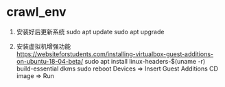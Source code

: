 # crawl_env  
1. 安装好后更新系统
sudo apt update
sudo apt upgrade

2. 安装虚拟机增强功能  
https://websiteforstudents.com/installing-virtualbox-guest-additions-on-ubuntu-18-04-beta/
sudo apt install linux-headers-$(uname -r) build-essential dkms
sudo reboot
Devices => Insert Guest Additions CD image => Run


